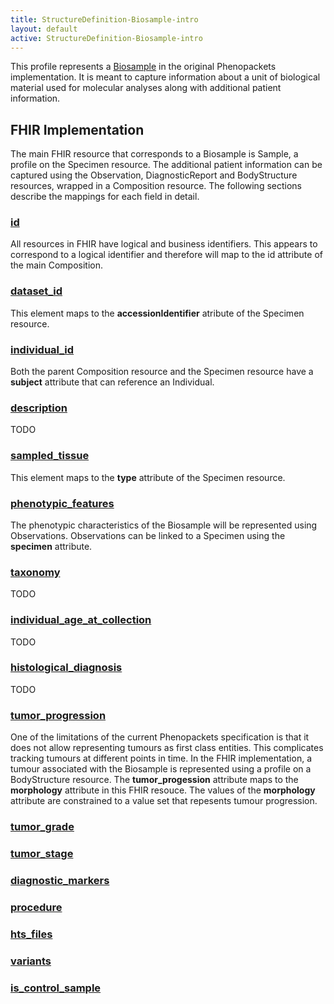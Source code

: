 ```yaml
---
title: StructureDefinition-Biosample-intro
layout: default
active: StructureDefinition-Biosample-intro
---
```


This profile represents a [Biosample](https://phenopackets-schema.readthedocs.io/en/latest/biosample.html) in the original Phenopackets implementation. It is meant to capture information about a unit of biological material used for molecular analyses along with additional patient information.

## FHIR Implementation

The main FHIR resource that corresponds to a Biosample is Sample, a profile on the Specimen resource. The additional patient information can be captured using the Observation, DiagnosticReport and BodyStructure resources, wrapped in a Composition resource. The following sections describe the mappings for each field in detail.

### [id](https://phenopackets-schema.readthedocs.io/en/latest/biosample.html#id)

All resources in FHIR have logical and business identifiers. This appears to correspond to a logical identifier and therefore will map to the id attribute of the main Composition.

### [dataset_id](https://phenopackets-schema.readthedocs.io/en/latest/biosample.html#dataset-id)

This element maps to the __accessionIdentifier__ atribute of the Specimen resource.

### [individual_id](https://phenopackets-schema.readthedocs.io/en/latest/biosample.html#string-individual-id)

Both the parent Composition resource and the Specimen resource have a __subject__ attribute that can reference an Individual.

### [description](https://phenopackets-schema.readthedocs.io/en/latest/biosample.html#description)

TODO

### [sampled_tissue](https://phenopackets-schema.readthedocs.io/en/latest/biosample.html#sampled-tissue)

This element maps to the __type__ attribute of the Specimen resource.

### [phenotypic_features](https://phenopackets-schema.readthedocs.io/en/latest/biosample.html#phenotypic-features)

The phenotypic characteristics of the Biosample will be represented using Observations. Observations can be linked to a Specimen using the __specimen__ attribute.

### [taxonomy](https://phenopackets-schema.readthedocs.io/en/latest/biosample.html#taxonomy)

TODO

### [individual_age_at_collection](https://phenopackets-schema.readthedocs.io/en/latest/biosample.html#individual-age-at-collection)

TODO

### [histological_diagnosis](https://phenopackets-schema.readthedocs.io/en/latest/biosample.html#histological-diagnosis)

TODO

### [tumor_progression](https://phenopackets-schema.readthedocs.io/en/latest/biosample.html#tumor-progression)

One of the limitations of the current Phenopackets specification is that it does not allow representing tumours as first class entities. This complicates tracking tumours at different points in time. In the FHIR implementation, a tumour associated with the Biosample is represented using a profile on a BodyStructure resource. The __tumor_progession__ attribute maps to the __morphology__ attribute in this FHIR resouce. The values of the __morphology__ attribute are constrained to a value set that repesents tumour progression.

### [tumor_grade](https://phenopackets-schema.readthedocs.io/en/latest/biosample.html#tumor-grade)

### [tumor_stage](https://phenopackets-schema.readthedocs.io/en/latest/biosample.html#tumor-stage)

### [diagnostic_markers](https://phenopackets-schema.readthedocs.io/en/latest/biosample.html#diagnostic-markers)

### [procedure](https://phenopackets-schema.readthedocs.io/en/latest/biosample.html#procedure)

### [hts_files](https://phenopackets-schema.readthedocs.io/en/latest/biosample.html#hts-files)

### [variants](https://phenopackets-schema.readthedocs.io/en/latest/biosample.html#variants)

### [is_control_sample](https://phenopackets-schema.readthedocs.io/en/latest/biosample.html#is-control-sample)


